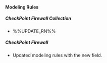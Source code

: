 #### Modeling Rules
##### CheckPoint Firewall Collection
- %%UPDATE_RN%%

##### CheckPoint Firewall
- Updated modeling rules with the new field.